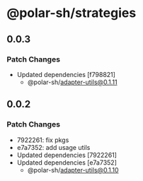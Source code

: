 # @polar-sh/strategies

## 0.0.3

### Patch Changes

- Updated dependencies [f798821]
  - @polar-sh/adapter-utils@0.1.11

## 0.0.2

### Patch Changes

- 7922261: fix pkgs
- e7a7352: add usage utils
- Updated dependencies [7922261]
- Updated dependencies [e7a7352]
  - @polar-sh/adapter-utils@0.1.10
